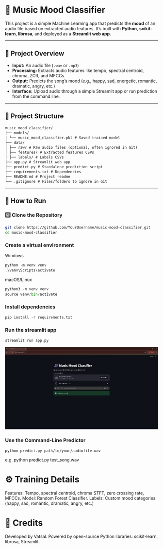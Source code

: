 # 🎵 Music Mood Classifier

This project is a simple Machine Learning app that predicts the **mood** of an audio file based on extracted audio features. It’s built with **Python**, **scikit-learn**, **librosa**, and deployed as a **Streamlit web app**.

---

## 📌 Project Overview

- **Input:** An audio file (`.wav` or `.mp3`)
- **Processing:** Extracts audio features like tempo, spectral centroid, chroma, ZCR, and MFCCs.
- **Output:** Predicts the song’s mood (e.g., happy, sad, energetic, romantic, dramatic, angry, etc.)
- **Interface:** Upload audio through a simple Streamlit app or run prediction from the command line.

---

## 📂 Project Structure
```
music_mood_classifier/
├── models/
│ └── music_mood_classifier.pkl # Saved trained model
├── data/
│ ├── raw/ # Raw audio files (optional, often ignored in Git)
│ ├── features/ # Extracted features CSVs
│ ├── labels/ # Labels CSVs
├── app.py # Streamlit web app
├── predict.py # Standalone prediction script
├── requirements.txt # Dependencies
├── README.md # Project readme
└── .gitignore # Files/folders to ignore in Git
```


---

## 🚀 How to Run

### 1️⃣ Clone the Repository

```bash
git clone https://github.com/YourUsername/music-mood-classifier.git
cd music-mood-classifier
```

### Create a virtual environment
Windows
```python
python -m venv venv
.\venv\Scripts\activate
```
macOS/Linux
```python
python3 -m venv venv
source venv/bin/activate
```

### Install dependencies
```python
pip install -r requirements.txt
```

### Run the streamlit app
```python
streamlit run app.py
```
![alt text](<images/Screenshot 2025-07-16 204541.png>)


### Use the Command-Line Predictor
```pyhton 
python predict.py path/to/your/audiofile.wav
```
e.g. python predict.py test_song.wav



# ⚙️ Training Details
Features: Tempo, spectral centroid, chroma STFT, zero crossing rate, MFCCs.
Model: Random Forest Classifier.
Labels: Custom mood categories (happy, sad, romantic, dramatic, angry, etc.)



# 🙌 Credits
Developed by Vatsal.
Powered by open-source Python libraries: scikit-learn, librosa, Streamlit.

